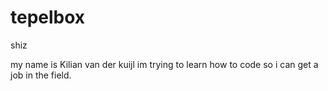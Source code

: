 # tepelbox
shiz


my name is Kilian van der kuijl im trying to learn how to code so i can get a job in the field.
